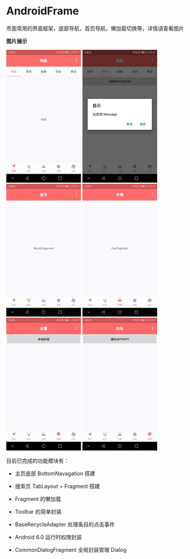 # AndroidFrame
市面常用的界面框架，底部导航，首页导航，懒加载切换等，详情请查看图片

**图片展示**



![Logo](img/androidfram_a.jpg)
![Logo](img/androidfram_b.jpg)
![Logo](img/androidfram_c.jpg)
![Logo](img/androidfram_d.jpg)
![Logo](img/androidfram_e.jpg)
![Logo](img/androidfram_f.jpg)

目前已完成的功能模块有：

 - 主页底部 BottomNavagation 搭建

 - 搜索页 TabLayout + Fragment 搭建

 - Fragment 的懒加载

 - Toolbar 的简单封装

 - BaseRecycleAdapter 处理条目的点击事件

 - Android 6.0 运行时权限封装

 - CommonDialogFragment 全局封装管理 Dialog
